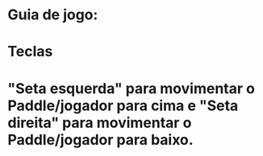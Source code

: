 # Guia de jogo:
# Teclas
# "Seta esquerda" para movimentar o Paddle/jogador para cima e "Seta direita" para movimentar o Paddle/jogador para baixo.
